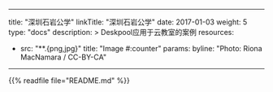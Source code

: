 
---
title: "深圳石岩公学"
linkTitle: "深圳石岩公学"
date: 2017-01-03
weight: 5
type: "docs"
description: >
  Deskpool应用于云教室的案例
resources:
- src: "**.{png,jpg}"
  title: "Image #:counter"
  params:
    byline: "Photo: Riona MacNamara / CC-BY-CA"
---


{{% readfile file="README.md" %}}


